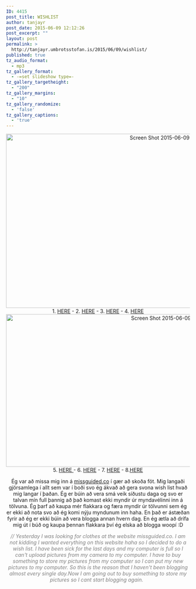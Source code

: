 ```yaml
---
ID: 4415
post_title: WISHLIST
author: tanjayr
post_date: 2015-06-09 12:12:26
post_excerpt: ""
layout: post
permalink: >
  http://tanjayr.umbrotsstofan.is/2015/06/09/wishlist/
published: true
tz_audio_format:
  - mp3
tz_gallery_format:
  - -=set slideshow type=-
tz_gallery_targetheight:
  - "200"
tz_gallery_margins:
  - "10"
tz_gallery_randomize:
  - 'false'
tz_gallery_captions:
  - 'true'
---
```

<p style="text-align: center;"><img class="aligncenter size-large wp-image-4416" src="http://www.tanjayr.com/wp-content/uploads/2015/06/Screen-Shot-2015-06-09-at-11.54.49-1024x542.png" alt="Screen Shot 2015-06-09 at 11.54.49" width="900" height="476" />1. <a href="https://www.missguided.co.uk/asymmetric-midi-skirt-white" target="_blank">HERE</a> - 2. <a href="https://www.missguided.co.uk/ruched-slinky-midi-skirt-taupe" target="_blank">HERE</a> - 3. <a href="https://www.missguided.co.uk/trixette-cross-over-jumpsuit" target="_blank">HERE</a> - 4. <a href="https://www.missguided.co.uk/guanita-value-long-sleeve-v-neck-bodysuit-black" target="_blank">HERE</a>
<img class="aligncenter size-large wp-image-4417" src="http://www.tanjayr.com/wp-content/uploads/2015/06/Screen-Shot-2015-06-09-at-11.59.11-1024x474.png" alt="Screen Shot 2015-06-09 at 11.59.11" width="900" height="417" />5. <a href="https://www.missguided.co.uk/long-sleeve-peplum-playsuit-powder-blue" target="_blank">HERE </a>- 6. <a href="https://www.missguided.co.uk/asymmetric-wrap-mini-skirt-coral" target="_blank">HERE</a> - 7. <a href="https://www.missguided.co.uk/floral-embroidered-sleeve-jumpsuit-white" target="_blank">HERE</a> - 8.<a href="https://www.missguided.co.uk/bandeau-plunge-playsuit-white" target="_blank">HERE</a></p>
<p style="text-align: center;">Ég var að missa mig inn á <a href="https://www.missguided.co.uk/l" target="_blank">missguided.co</a> í gær að skoða föt. Mig langaði gjörsamlega í allt sem var í boði svo ég ákvað að gera svona wish list hvað mig langar í þaðan. Ég er búin að vera smá veik síðustu daga og svo er talvan mín full þannig að það komast ekki myndir úr myndavélinni inn á tölvuna. Ég þarf að kaupa mér flakkara og færa myndir úr tölvunni sem ég er ekki að nota svo að ég komi nýju myndunum inn haha. En það er ástæðan fyrir að ég er ekki búin að vera blogga annan hvern dag. En ég ætla að drífa mig út í búð og kaupa þennan flakkara því ég elska að blogga woopí :D</p>
<p style="text-align: center;"><em><span style="color: #808080;">// Yesterday I was looking for clothes at the website missguided.co. I am not kidding I wanted everything on this website haha so I decided to do a wish list. I have been sick for the last days and my computer is full so I can't upload pictures from my camera to my computer. I have to buy something to store my pictures from my computer so I can put my new pictures to my computer. So this is the reason that I haven't been blogging almost every single day.Now I am going out to buy something to store my pictures so I cant start blogging again.  </span></em></p>
